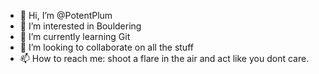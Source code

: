 - 👋 Hi, I’m @PotentPlum
- 👀 I’m interested in Bouldering
- 🌱 I’m currently learning Git
- 💞️ I’m looking to collaborate on all the stuff
- 📫 How to reach me: shoot a flare in the air and act like you dont care.

<!---
PotentPlum/PotentPlum is a ✨ special ✨ repository because its `README.md` (this file) appears on your GitHub profile.
You can click the Preview link to take a look at your changes.
--->
